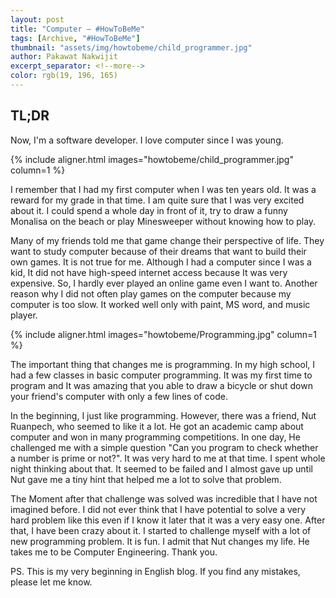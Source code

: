 ```yaml
---
layout: post
title: "Computer ― #HowToBeMe"
tags: [Archive, "#HowToBeMe"]
thumbnail: "assets/img/howtobeme/child_programmer.jpg"
author: Pakawat Nakwijit
excerpt_separator: <!--more-->
color: rgb(19, 196, 165)
---
```


## TL;DR
Now, I'm a software developer. I love computer since I was young.
<!--more-->

{% include aligner.html images="howtobeme/child_programmer.jpg" column=1 %}

I remember that I had my first computer when I was ten years old. It was a reward for my grade in that time. I am quite sure that I was very excited about it. I could spend a whole day in front of it, try to draw a funny Monalisa on the beach or play Minesweeper without knowing how to play.

Many of my friends told me that game change their perspective of life. They want to study computer because of their dreams that want to build their own games. It is not true for me. Although I had a computer since I was a kid, It did not have high-speed internet access because It was very expensive. So, I hardly ever played an online game even I want to. Another reason why I did not often play games on the computer because my computer is too slow. It worked well only with paint, MS word, and music player.

{% include aligner.html images="howtobeme/Programming.jpg" column=1 %}

The important thing that changes me is programming. In my high school, I had a few classes in basic computer programming. It was my first time to program and It was amazing that you able to draw a bicycle or shut down your friend's computer with only a few lines of code.

In the beginning, I just like programming. However, there was a friend, Nut Ruanpech, who seemed to like it a lot. He got an academic camp about computer and won in many programming competitions. In one day, He challenged me with a simple question "Can you program to check whether a number is prime or not?". It was very hard to me at that time. I spent whole night thinking about that. It seemed to be failed and I almost gave up until Nut gave me a tiny hint that helped me a lot to solve that problem.

The Moment after that challenge was solved was incredible that I have not imagined before. I did not ever think that I have potential to solve a very hard problem like this even if I know it later that it was a very easy one. After that, I have been crazy about it. I started to challenge myself with a lot of new programming problem. It is fun. I admit that Nut changes my life. He takes me to be Computer Engineering. Thank you.

PS. This is my very beginning in English blog. If you find any mistakes, please let me know.
